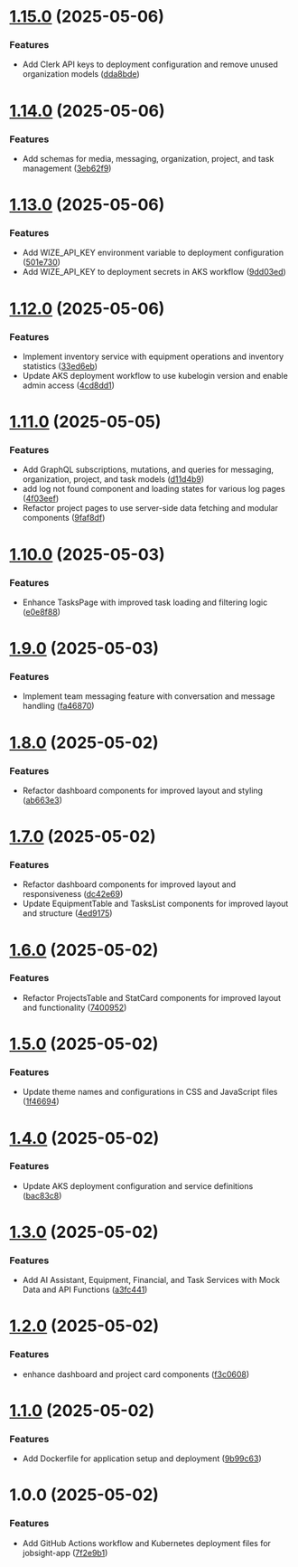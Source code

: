 # [1.15.0](https://github.com/wize-works/jobsight-app/compare/v1.14.0...v1.15.0) (2025-05-06)


### Features

* Add Clerk API keys to deployment configuration and remove unused organization models ([dda8bde](https://github.com/wize-works/jobsight-app/commit/dda8bde1515e20c309be1fa4dfddb0f83d20f8c1))

# [1.14.0](https://github.com/wize-works/jobsight-app/compare/v1.13.0...v1.14.0) (2025-05-06)


### Features

* Add schemas for media, messaging, organization, project, and task management ([3eb62f9](https://github.com/wize-works/jobsight-app/commit/3eb62f9f1a89a94868abb53a7dfdab86a8932acd))

# [1.13.0](https://github.com/wize-works/jobsight-app/compare/v1.12.0...v1.13.0) (2025-05-06)


### Features

* Add WIZE_API_KEY environment variable to deployment configuration ([501e730](https://github.com/wize-works/jobsight-app/commit/501e73013bff63da9aaf0c8035b0a2b0dd4d7922))
* Add WIZE_API_KEY to deployment secrets in AKS workflow ([9dd03ed](https://github.com/wize-works/jobsight-app/commit/9dd03ed22d22250d2dfd61c77cc06805fb29c7ae))

# [1.12.0](https://github.com/wize-works/jobsight-app/compare/v1.11.0...v1.12.0) (2025-05-06)


### Features

* Implement inventory service with equipment operations and inventory statistics ([33ed6eb](https://github.com/wize-works/jobsight-app/commit/33ed6eb4332fff79a1aaa5ed3f2aa0ae3642074e))
* Update AKS deployment workflow to use kubelogin version and enable admin access ([4cd8dd1](https://github.com/wize-works/jobsight-app/commit/4cd8dd128efd36413cff2db811da16ca224ff939))

# [1.11.0](https://github.com/wize-works/jobsight-app/compare/v1.10.0...v1.11.0) (2025-05-05)


### Features

* Add GraphQL subscriptions, mutations, and queries for messaging, organization, project, and task models ([d11d4b9](https://github.com/wize-works/jobsight-app/commit/d11d4b9248c05c4140e108fcd0e25f49e12a2d80))
* add log not found component and loading states for various log pages ([4f03eef](https://github.com/wize-works/jobsight-app/commit/4f03eef80b259660657249c8231fcc1b5a7540cc))
* Refactor project pages to use server-side data fetching and modular components ([9faf8df](https://github.com/wize-works/jobsight-app/commit/9faf8dfae67dd83ca3b9989f8beb580f80a1697c))

# [1.10.0](https://github.com/wize-works/jobsight-app/compare/v1.9.0...v1.10.0) (2025-05-03)


### Features

* Enhance TasksPage with improved task loading and filtering logic ([e0e8f88](https://github.com/wize-works/jobsight-app/commit/e0e8f88c55d3208b1065abb3102590f09b7174d6))

# [1.9.0](https://github.com/wize-works/jobsight-app/compare/v1.8.0...v1.9.0) (2025-05-03)


### Features

* Implement team messaging feature with conversation and message handling ([fa46870](https://github.com/wize-works/jobsight-app/commit/fa46870f7e19e0ce67c202a9159de003d1c54a75))

# [1.8.0](https://github.com/wize-works/jobsight-app/compare/v1.7.0...v1.8.0) (2025-05-02)


### Features

* Refactor dashboard components for improved layout and styling ([ab663e3](https://github.com/wize-works/jobsight-app/commit/ab663e32065908c43fba3bb83f89a9eea100c583))

# [1.7.0](https://github.com/wize-works/jobsight-app/compare/v1.6.0...v1.7.0) (2025-05-02)


### Features

* Refactor dashboard components for improved layout and responsiveness ([dc42e69](https://github.com/wize-works/jobsight-app/commit/dc42e69e4cef9ca159bcf637c8f7b0e7a9f7bbf7))
* Update EquipmentTable and TasksList components for improved layout and structure ([4ed9175](https://github.com/wize-works/jobsight-app/commit/4ed9175eaf1527ede811dad027896b92d8c25945))

# [1.6.0](https://github.com/wize-works/jobsight-app/compare/v1.5.0...v1.6.0) (2025-05-02)


### Features

* Refactor ProjectsTable and StatCard components for improved layout and functionality ([7400952](https://github.com/wize-works/jobsight-app/commit/74009527ecede31ce68de13e1dad09003f7aeb06))

# [1.5.0](https://github.com/wize-works/jobsight-app/compare/v1.4.0...v1.5.0) (2025-05-02)


### Features

* Update theme names and configurations in CSS and JavaScript files ([1f46694](https://github.com/wize-works/jobsight-app/commit/1f46694434b9f81d0eb50f59519f2c092663040f))

# [1.4.0](https://github.com/wize-works/jobsight-app/compare/v1.3.0...v1.4.0) (2025-05-02)


### Features

* Update AKS deployment configuration and service definitions ([bac83c8](https://github.com/wize-works/jobsight-app/commit/bac83c83074da26989ec41b39efe77b89650d955))

# [1.3.0](https://github.com/wize-works/jobsight-app/compare/v1.2.0...v1.3.0) (2025-05-02)


### Features

* Add AI Assistant, Equipment, Financial, and Task Services with Mock Data and API Functions ([a3fc441](https://github.com/wize-works/jobsight-app/commit/a3fc441c24d675cc4ca9b3aa1624627c78a23886))

# [1.2.0](https://github.com/wize-works/jobsight-app/compare/v1.1.0...v1.2.0) (2025-05-02)


### Features

* enhance dashboard and project card components ([f3c0608](https://github.com/wize-works/jobsight-app/commit/f3c060810f6d64b2bed02f2f7c6e2126a44c5687))

# [1.1.0](https://github.com/wize-works/jobsight-app/compare/v1.0.0...v1.1.0) (2025-05-02)


### Features

* Add Dockerfile for application setup and deployment ([9b99c63](https://github.com/wize-works/jobsight-app/commit/9b99c63c7acc95d9d914c54ca760c4fa8856b044))

# 1.0.0 (2025-05-02)


### Features

* Add GitHub Actions workflow and Kubernetes deployment files for jobsight-app ([7f2e9b1](https://github.com/wize-works/jobsight-app/commit/7f2e9b1f6f28ec5824d8d08f48a500ab562fcf45))
